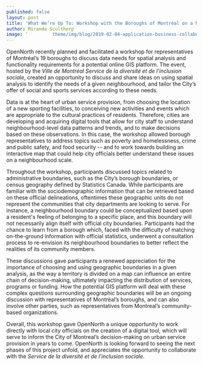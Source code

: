 ```yaml
---
published: false
layout: post
title: 'What We’re Up To: Workshop with the Boroughs of Montréal on a Mapping Tool'
author: Miranda Sculthorp
image: '         theme/img/blog/2019-02-04-application-business-collaboration.jpg       '
---
```


OpenNorth recently planned and facilitated a workshop for representatives of Montréal’s 19 boroughs to discuss data needs for spatial analysis and functionality requirements for a potential online GIS platform. The event, hosted by the _Ville de Montréal Service de la diversité et de l’inclusion sociale_, created an opportunity to discuss and share ideas on using spatial analysis to identify the needs of a given neighbourhood, and tailor the City’s offer of social and sports services according to these needs.

Data is at the heart of urban service provision, from choosing the location of a new sporting facilities, to conceiving new activities and events which are appropriate to the cultural practices of residents. Therefore, cities are developing and acquiring digital tools that allow for city staff to understand neighbourhood-level data patterns and trends, and to make decisions based on these observations. In this case, the workshop allowed borough representatives to address topics such as poverty and homelessness, crime and public safety, and food security -- and to work towards building an interactive map that could help city officials better understand these issues on a neighbourhood scale.

Throughout the workshop, participants discussed topics related to administrative boundaries, such as the City’s borough boundaries, or census geography defined by Statistics Canada. While participants are familiar with the sociodemographic information that can be retrieved based on these official delineations, oftentimes these geographic units do not represent the communities that city departments are looking to serve. For instance, a neighbourhood boundary could be conceptualized based upon a resident's feeling of belonging to a specific place, and this boundary will not necessarily align itself with official city boundaries. Participants had the chance to learn from a borough which, faced with the difficulty of matching on-the-ground information with official statistics, underwent a consultation process to re-envision its neighbourhood boundaries to better reflect the realities of its community members.

These discussions gave participants a renewed appreciation for the importance of choosing and using geographic boundaries in a given analysis, as the way a territory is divided on a map can influence an entire chain of decision-making, ultimately impacting the distribution of services, programs or funding. How the potential GIS platform will deal with these complex questions surrounding geographic boundaries will be an ongoing discussion with representatives of Montréal’s boroughs, and can also involve other parties, such as representatives from Montreal’s community-based organizations.

Overall, this workshop gave OpenNorth a unique opportunity to work directly with local city officials on the creation of a digital tool, which will serve to inform the City of Montreal’s decision-making on urban service provision in years to come. OpenNorth is looking forward to seeing the next phases of this project unfold, and appreciates the opportunity to collaborate with the _Service de la diversité et de l’inclusion sociale_.
